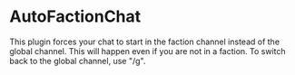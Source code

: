 # AutoFactionChat
This plugin forces your chat to start in the faction channel instead of the global channel.
This will happen even if you are not in a faction. 
To switch back to the global channel, use "/g".
